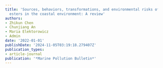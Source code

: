 ```yaml
---
title: 'Sources, behaviors, transformations, and environmental risks of organophosphate
  esters in the coastal environment: A review'
authors:
- Zhikun Chen
- Chunjiang An
- Maria Elektorowicz
- Admin
date: '2022-01-01'
publishDate: '2024-11-05T03:19:18.279407Z'
publication_types:
- article-journal
publication: '*Marine Pollution Bulletin*'
---
```

